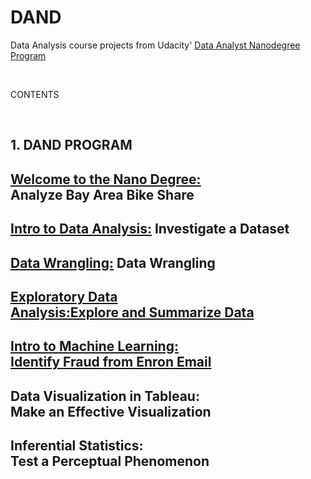 # DAND
Data Analysis course projects from Udacity' [Data Analyst Nanodegree Program](https://www.udacity.com/course/data-analyst-nanodegree--nd002)

<br />

 CONTENTS <br />
 
 <br />

 ## 1. DAND PROGRAM <br />

## [Welcome to the Nano Degree:](https://github.com/DenisDPR/DAND/blob/master/Intro%20to%20Data%20Analysis/Bay_Area_Bike_Share_Analysis.ipynb) Analyze Bay Area Bike Share <br />

## [Intro to Data Analysis:](https://github.com/DenisDPR/DAND/blob/master/Intro%20to%20Data%20Analysis/Titanic_Data_Analysis%5BConflict%5D.ipynb) Investigate a Dataset <br />

## [Data Wrangling:](https://github.com/DenisDPR/Data-Analyst-Nano-Degree/tree/master/Project%202/OpenStreetMapData) Data Wrangling  <br />

## [Exploratory Data Analysis:Explore and Summarize Data ](https://github.com/DenisDPR/R_Work)<br />

## [Intro to Machine Learning: Identify Fraud from Enron Email](https://github.com/DenisDPR/MACHINE-LEARNING)<br />

## Data Visualization in Tableau: Make an Effective Visualization <br />

## Inferential Statistics: Test a Perceptual Phenomenon  <br />
<br />

 
